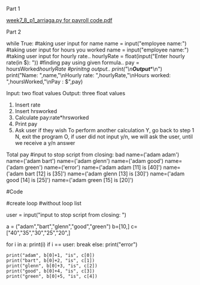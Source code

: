 Part 1

[week7_8_p1_arriaga.py for payroll code.pdf](https://github.com/Arriaga8022/week-7_8_p1-arriaga-py-for-payroll-code/files/8613983/week7_8_p1_arriaga.py.for.payroll.code.pdf)


Part 2


while True:
    #taking user input for name
    name = input("employee name:")
    #taking user input for hours you worked
    name = input("employee name:")
    #taking user input for hourly rate..
    hourlyRate = float(input("Enter hourly rate(in $): "))
    #finding pay using given formula..
    pay = hoursWorked*hourlyRate
    #prinitng output..
    print("\n******Output******\n")
    print("Name: ",name,"\nHourly rate: ",hourlyRate,"\nHours worked:
    ",hoursWorked,"\nPay : $",pay)
    


Input: two float values
Output: three float values

1.	Insert rate
2.	Insert hrsworked
3.	Calculate pay:rate*hrsworked
4.	Print pay
5.	Ask user if they wish
To perform another calculation
Y, go back to step 1
N, exit the program
O, if user did not input y/n, we will ask the user, until we receive a y/n answer

Total pay
#input to stop script from closing: bad
name=('adam adam')
name=('adam bart')
name=('adam glenn')
name=('adam good')
name=('adam green')
name=('error')
name=('adam adam [11] is [40]')
name=('adam bart [12] is [35]')
name=('adam glenn [13] is [30]')
name=('adam good [14] is [25]')
name=('adam green [15] is [20]')
 
#Code

#create loop
#without loop list

user = input("input to stop script from closing: ")

a = ("adam","bart","glenn","good","green")
b=[10,]
c=["40","35","30","25","20",]
    
for i in a:
    print(i)
    if i == user:
      break
else:
    print("error")

    print("adam", b[0]+1, "is", c[0])
    print("bart", b[0]+2, "is", c[1])
    print("glenn", b[0]+3, "is", c[2])
    print("good", b[0]+4, "is", c[3])
    print("green", b[0]+5, "is", c[4])
